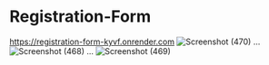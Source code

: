 # Registration-Form
https://registration-form-kyvf.onrender.com
![Screenshot (470)](https://github.com/tusharpraja/Registration-Form/assets/100289919/f89679a9-ae8f-478d-8c9a-2845a6aa3185)
...
![Screenshot (468)](https://github.com/tusharpraja/Registration-Form/assets/100289919/d028c13c-b892-464b-b9c0-c5d8eee7fde3)
...
![Screenshot (469)](https://github.com/tusharpraja/Registration-Form/assets/100289919/8a6b8db6-d700-4f2a-bb4f-e42afdc7afa1)
